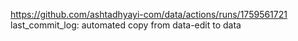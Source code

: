 https://github.com/ashtadhyayi-com/data/actions/runs/1759561721
last_commit_log: automated copy from data-edit to data